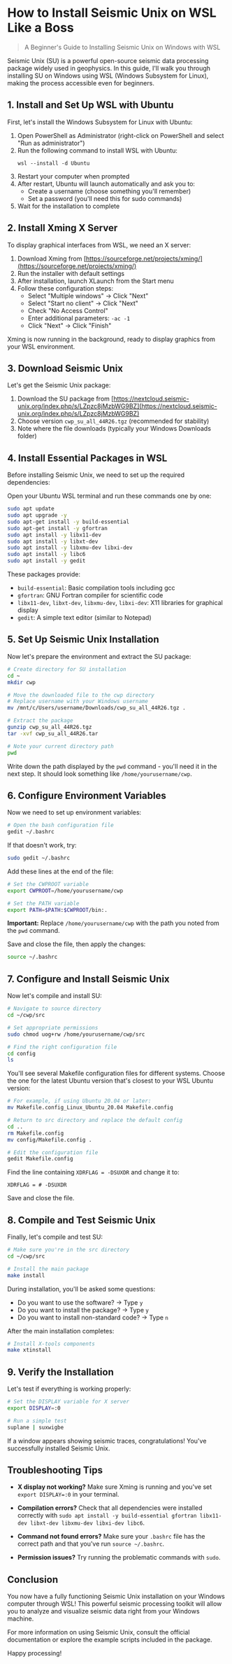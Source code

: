# How to Install Seismic Unix on WSL Like a Boss

> A Beginner's Guide to Installing Seismic Unix on Windows with WSL

Seismic Unix (SU) is a powerful open-source seismic data processing package widely used in geophysics. In this guide, I'll walk you through installing SU on Windows using WSL (Windows Subsystem for Linux), making the process accessible even for beginners.

## 1. Install and Set Up WSL with Ubuntu

First, let's install the Windows Subsystem for Linux with Ubuntu:

1. Open PowerShell as Administrator (right-click on PowerShell and select "Run as administrator")
2. Run the following command to install WSL with Ubuntu:
   ```
   wsl --install -d Ubuntu
   ```
3. Restart your computer when prompted
4. After restart, Ubuntu will launch automatically and ask you to:
   - Create a username (choose something you'll remember)
   - Set a password (you'll need this for sudo commands)
5. Wait for the installation to complete

## 2. Install Xming X Server

To display graphical interfaces from WSL, we need an X server:

1. Download Xming from [https://sourceforge.net/projects/xming/](https://sourceforge.net/projects/xming/)
2. Run the installer with default settings
3. After installation, launch XLaunch from the Start menu
4. Follow these configuration steps:
   - Select "Multiple windows" → Click "Next"
   - Select "Start no client" → Click "Next"
   - Check "No Access Control" 
   - Enter additional parameters: `-ac -1`
   - Click "Next" → Click "Finish"

Xming is now running in the background, ready to display graphics from your WSL environment.

## 3. Download Seismic Unix

Let's get the Seismic Unix package:

1. Download the SU package from [https://nextcloud.seismic-unix.org/index.php/s/LZpzc8jMzbWG9BZ](https://nextcloud.seismic-unix.org/index.php/s/LZpzc8jMzbWG9BZ)
2. Choose version `cwp_su_all_44R26.tgz` (recommended for stability)
3. Note where the file downloads (typically your Windows Downloads folder)

## 4. Install Essential Packages in WSL

Before installing Seismic Unix, we need to set up the required dependencies:

Open your Ubuntu WSL terminal and run these commands one by one:

```bash
sudo apt update
sudo apt upgrade -y
sudo apt-get install -y build-essential
sudo apt-get install -y gfortran
sudo apt install -y libx11-dev
sudo apt install -y libxt-dev
sudo apt install -y libxmu-dev libxi-dev
sudo apt install -y libc6
sudo apt install -y gedit
```

These packages provide:
- `build-essential`: Basic compilation tools including gcc
- `gfortran`: GNU Fortran compiler for scientific code
- `libx11-dev`, `libxt-dev`, `libxmu-dev`, `libxi-dev`: X11 libraries for graphical display
- `gedit`: A simple text editor (similar to Notepad)

## 5. Set Up Seismic Unix Installation

Now let's prepare the environment and extract the SU package:

```bash
# Create directory for SU installation
cd ~
mkdir cwp

# Move the downloaded file to the cwp directory
# Replace username with your Windows username
mv /mnt/c/Users/username/Downloads/cwp_su_all_44R26.tgz .

# Extract the package
gunzip cwp_su_all_44R26.tgz
tar -xvf cwp_su_all_44R26.tar

# Note your current directory path
pwd
```

Write down the path displayed by the `pwd` command - you'll need it in the next step. It should look something like `/home/yourusername/cwp`.

## 6. Configure Environment Variables

Now we need to set up environment variables:

```bash
# Open the bash configuration file
gedit ~/.bashrc
```

If that doesn't work, try:
```bash
sudo gedit ~/.bashrc
```

Add these lines at the end of the file:
```bash
# Set the CWPROOT variable
export CWPROOT=/home/yourusername/cwp

# Set the PATH variable
export PATH=$PATH:$CWPROOT/bin:.
```

**Important:** Replace `/home/yourusername/cwp` with the path you noted from the `pwd` command.

Save and close the file, then apply the changes:
```bash
source ~/.bashrc
```

## 7. Configure and Install Seismic Unix

Now let's compile and install SU:

```bash
# Navigate to source directory
cd ~/cwp/src

# Set appropriate permissions
sudo chmod uog+rw /home/yourusername/cwp/src

# Find the right configuration file
cd config
ls
```

You'll see several Makefile configuration files for different systems. Choose the one for the latest Ubuntu version that's closest to your WSL Ubuntu version:

```bash
# For example, if using Ubuntu 20.04 or later:
mv Makefile.config_Linux_Ubuntu_20.04 Makefile.config

# Return to src directory and replace the default config
cd ..
rm Makefile.config
mv config/Makefile.config .

# Edit the configuration file
gedit Makefile.config
```

Find the line containing `XDRFLAG = -DSUXDR` and change it to:
```
XDRFLAG = # -DSUXDR
```

Save and close the file.

## 8. Compile and Test Seismic Unix

Finally, let's compile and test SU:

```bash
# Make sure you're in the src directory
cd ~/cwp/src

# Install the main package
make install
```

During installation, you'll be asked some questions:
- Do you want to use the software? → Type `y`
- Do you want to install the package? → Type `y`
- Do you want to install non-standard code? → Type `n`

After the main installation completes:
```bash
# Install X-tools components
make xtinstall
```

## 9. Verify the Installation

Let's test if everything is working properly:

```bash
# Set the DISPLAY variable for X server
export DISPLAY=:0

# Run a simple test
suplane | suxwigbe
```

If a window appears showing seismic traces, congratulations! You've successfully installed Seismic Unix.

## Troubleshooting Tips

- **X display not working?** Make sure Xming is running and you've set `export DISPLAY=:0` in your terminal.
  
- **Compilation errors?** Check that all dependencies were installed correctly with `sudo apt install -y build-essential gfortran libx11-dev libxt-dev libxmu-dev libxi-dev libc6`.

- **Command not found errors?** Make sure your `.bashrc` file has the correct path and that you've run `source ~/.bashrc`.

- **Permission issues?** Try running the problematic commands with `sudo`.


## Conclusion

You now have a fully functioning Seismic Unix installation on your Windows computer through WSL! This powerful seismic processing toolkit will allow you to analyze and visualize seismic data right from your Windows machine.

For more information on using Seismic Unix, consult the official documentation or explore the example scripts included in the package.

Happy processing!